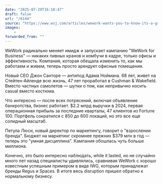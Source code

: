 ```yaml
---
date: "2025-07-29T16:10:47"
draft: false
url: "/6144"
source: "https://www.wsj.com/articles/wework-wants-you-to-know-its-a-grown-up-real-estate-firm-now-cd861e25?mod=e2fb&fbclid=IwY2xjawL1pjBleHRuA2FlbQIxMQABHmDkMco0agNB1DKnCOhwANclzjcQguWMTMhs07edC-Eeib6ek0X8ofc5dTsN_aem_oEPt0a8MYn0HKuBybDnFVQ"
images:
    -
forwarded_from: ""
---
```


WeWork радикально меняет имидж и запускает кампанию "WeWork for Business" — никаких пивных кранов и комбучи в кадре, только офисы и эффективность. Компания, которая обещала изменить то, как мы работаем и живем, теперь просто арендует офисные помещения.

Новый CEO Джон Санторе — антипод Адама Ноймана. 68 лет, живет на Стейтен-Айленде всю жизнь, 47 лет проработал в Cushman & Wakefield. Вместо частных самолетов — шутки о том, как непривычно носить casual вместо костюма.

Что интересно — после всех потрясений, включая объявление банкротства, бизнес работает. $2.2 млрд выручки в 2024, первая операционная прибыль за последние кварталы, 47 клиентов из Fortune 100. Портфель сократился с 850 до 600 локаций, но это все еще солидный масштаб.

Петула Люси, новый директор по маркетингу, говорит о "взрослении бренда". Бюджет на маркетинг скромнее прежних $379 млн в год — теперь это "умная дисциплина". Кампания обошлась чуть больше миллиона.

Конечно, это было интересно наблюдать, while it lasted, но не случайно много лет назад специалисты удивлялись, сравнивая WeWork с хорошо известным успешным примером в виде IWG, которым принадлежат бренды Regus и Spaces. В итоге весь disruption пришел обратно к нормальному бизнесу.

